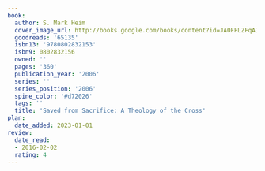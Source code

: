 ```yaml
---
book:
  author: S. Mark Heim
  cover_image_url: http://books.google.com/books/content?id=JA0FFLZFqAIC&printsec=frontcover&img=1&zoom=1&edge=curl&source=gbs_api
  goodreads: '65135'
  isbn13: '9780802832153'
  isbn9: 0802832156
  owned: ''
  pages: '360'
  publication_year: '2006'
  series: ''
  series_position: '2006'
  spine_color: '#d72026'
  tags: ''
  title: 'Saved from Sacrifice: A Theology of the Cross'
plan:
  date_added: 2023-01-01
review:
  date_read:
  - 2016-02-02
  rating: 4
---
```

